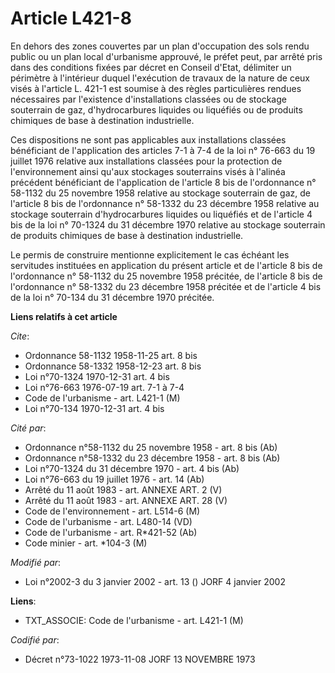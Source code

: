 # Article L421-8

En dehors des zones couvertes par un plan d'occupation des sols rendu public ou un plan local d'urbanisme approuvé, le préfet
peut, par arrêté pris dans des conditions fixées par décret en Conseil d'Etat, délimiter un périmètre à l'intérieur duquel
l'exécution de travaux de la nature de ceux visés à l'article L. 421-1 est soumise à des règles particulières rendues
nécessaires par l'existence d'installations classées ou de stockage souterrain de gaz, d'hydrocarbures liquides ou liquéfiés
ou de produits chimiques de base à destination industrielle.

Ces dispositions ne sont pas applicables aux installations classées bénéficiant de l'application des articles 7-1 à 7-4 de la
loi n° 76-663 du 19 juillet 1976 relative aux installations classées pour la protection de l'environnement ainsi qu'aux
stockages souterrains visés à l'alinéa précédent bénéficiant de l'application de l'article 8 bis de l'ordonnance n° 58-1132
du 25 novembre 1958 relative au stockage souterrain de gaz, de l'article 8 bis de l'ordonnance n° 58-1332 du 23 décembre 1958
relative au stockage souterrain d'hydrocarbures liquides ou liquéfiés et de l'article 4 bis de la loi n° 70-1324 du 31
décembre 1970 relative au stockage souterrain de produits chimiques de base à destination industrielle.

Le permis de construire mentionne explicitement le cas échéant les servitudes instituées en application du présent article et
de l'article 8 bis de l'ordonnance n° 58-1132 du 25 novembre 1958 précitée, de l'article 8 bis de l'ordonnance n° 58-1332 du
23 décembre 1958 précitée et de l'article 4 bis de la loi n° 70-134 du 31 décembre 1970 précitée.

**Liens relatifs à cet article**

_Cite_:

  - Ordonnance 58-1132 1958-11-25 art. 8 bis
  - Ordonnance 58-1332 1958-12-23 art. 8 bis
  - Loi n°70-1324 1970-12-31 art. 4 bis
  - Loi n°76-663 1976-07-19 art. 7-1 à 7-4
  - Code de l'urbanisme - art. L421-1 (M)
  - Loi n°70-134 1970-12-31 art. 4 bis

_Cité par_:

  - Ordonnance n°58-1132 du 25 novembre 1958 - art. 8 bis (Ab)
  - Ordonnance n°58-1332 du 23 décembre 1958 - art. 8 bis (Ab)
  - Loi n°70-1324 du 31 décembre 1970 - art. 4 bis (Ab)
  - Loi n°76-663 du 19 juillet 1976 - art. 14 (Ab)
  - Arrêté du 11 août 1983 - art. ANNEXE ART. 2 (V)
  - Arrêté du 11 août 1983 - art. ANNEXE ART. 28 (V)
  - Code de l'environnement - art. L514-6 (M)
  - Code de l'urbanisme - art. L480-14 (VD)
  - Code de l'urbanisme - art. R*421-52 (Ab)
  - Code minier - art. *104-3 (M)

_Modifié par_:

  - Loi n°2002-3 du 3 janvier 2002 - art. 13 () JORF 4 janvier 2002

**Liens**:

  - TXT_ASSOCIE: Code de l'urbanisme - art. L421-1 (M)

_Codifié par_:

  - Décret n°73-1022 1973-11-08 JORF 13 NOVEMBRE 1973
